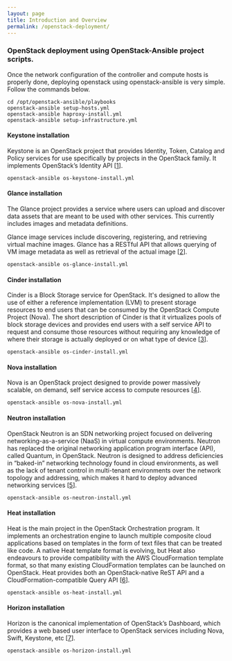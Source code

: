 ```yaml
---
layout: page
title: Introduction and Overview
permalink: /openstack-deployment/
---
```


### OpenStack deployment using OpenStack-Ansible project scripts.

Once the network configuration of the controller and compute hosts is properly done, deploying openstack using openstack-ansible is very simple. Follow the commands below.

```
cd /opt/openstack-ansible/playbooks
openstack-ansible setup-hosts.yml
openstack-ansible haproxy-install.yml
openstack-ansible setup-infrastructure.yml 
```

#### Keystone installation
Keystone is an OpenStack project that provides Identity, Token, Catalog and Policy services for use specifically by projects in the OpenStack family. It implements OpenStack’s Identity API \[[1]\].

``` 
openstack-ansible os-keystone-install.yml
```

#### Glance installation
The Glance project provides a service where users can upload and discover data assets that are meant to be used with other services. This currently includes images and metadata definitions.

Glance image services include discovering, registering, and retrieving virtual machine images. Glance has a RESTful API that allows querying of VM image metadata as well as retrieval of the actual image \[[2]\].

``` 
openstack-ansible os-glance-install.yml
```

#### Cinder installation
Cinder is a Block Storage service for OpenStack. It's designed to allow the use of either a reference implementation (LVM) to present storage resources to end users that can be consumed by the OpenStack Compute Project (Nova). The short description of Cinder is that it virtualizes pools of block storage devices and provides end users with a self service API to request and consume those resources without requiring any knowledge of where their storage is actually deployed or on what type of device \[[3]\].

``` 
openstack-ansible os-cinder-install.yml
```

#### Nova installation
Nova is an OpenStack project designed to provide power massively scalable, on demand, self service access to compute resources \[[4]\].

``` 
openstack-ansible os-nova-install.yml
```

#### Neutron installation
OpenStack Neutron is an SDN networking project focused on delivering networking-as-a-service (NaaS) in virtual compute environments. Neutron has replaced the original networking application program interface (API), called Quantum, in OpenStack. Neutron is designed to address deficiencies in “baked-in” networking technology found in cloud environments, as well as the lack of tenant control in multi-tenant environments over the network topology and addressing, which makes it hard to deploy advanced networking services \[[5]\].

``` 
openstack-ansible os-neutron-install.yml
```

#### Heat installation
Heat is the main project in the OpenStack Orchestration program. It implements an orchestration engine to launch multiple composite cloud applications based on templates in the form of text files that can be treated like code. A native Heat template format is evolving, but Heat also endeavours to provide compatibility with the AWS CloudFormation template format, so that many existing CloudFormation templates can be launched on OpenStack. Heat provides both an OpenStack-native ReST API and a CloudFormation-compatible Query API \[[6]\].

``` 
openstack-ansible os-heat-install.yml
```

#### Horizon installation
Horizon is the canonical implementation of OpenStack’s Dashboard, which provides a web based user interface to OpenStack services including Nova, Swift, Keystone, etc \[[7]\].

``` 
openstack-ansible os-horizon-install.yml
```
<!--
#### Ceilometer installation
The Ceilometer project aims to deliver a unique point of contact for billing systems to acquire all of the measurements they need to establish customer billing, across all current OpenStack core components with work underway to support future OpenStack components \[[8]\].

``` 
openstack-ansible os-ceilometer-install.yml
```

#### Aodh installation
Aodh is the alarm engine of the Ceilometer project

``` 
openstack-ansible os-aodh-install.yml
```

#### Swift installation
Swift is a highly available, distributed, eventually consistent object/blob store. Organizations can use Swift to store lots of data efficiently, safely, and cheaply \[[9]\].

``` 
openstack-ansible os-swift-install.yml
```
-->


[1]: http://docs.openstack.org/developer/keystone/
[2]: http://docs.openstack.org/developer/glance/
[3]: https://wiki.openstack.org/wiki/Cinder
[4]: http://docs.openstack.org/developer/nova/
[5]: https://www.sdxcentral.com/resources/open-source/what-is-openstack-quantum-neutron/
[6]: https://wiki.openstack.org/wiki/Heat
[7]: http://docs.openstack.org/developer/horizon/
[8]: http://docs.openstack.org/developer/ceilometer/
[9]: http://docs.openstack.org/developer/swift/


